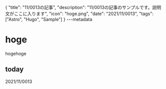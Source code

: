{
  "title": "11/0013の記事",
  "description": "11/0013の記事のサンプルです。説明文がここに入ります",
  "icon": "hoge.png",
  "date": "2021/11/0013",
  "tags": ["Astro", "Hugo", "Sample"]
}
---metadata

# hoge
hogehoge

## today
2021/11/0013